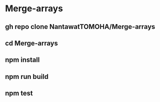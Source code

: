 # Merge-arrays
## gh repo clone NantawatTOMOHA/Merge-arrays
## cd Merge-arrays
## npm install
## npm run build
## npm test
